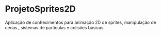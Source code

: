 # ProjetoSprites2D
 Aplicação de conhecimentos para animação 2D de sprites, manipulação de cenas , sistemas de partículas e colisões básicas
